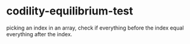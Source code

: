 # codility-equilibrium-test
picking an index in an array, check if everything before the index equal everything after the index.
